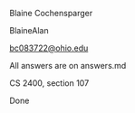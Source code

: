 Blaine Cochensparger

BlaineAlan

bc083722@ohio.edu

All answers are on answers.md

CS 2400, section 107

Done